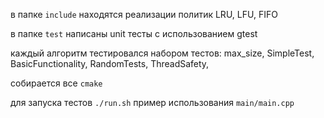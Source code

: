 в папке `include` находятся реализации политик LRU, LFU, FIFO 

в папке `test` написаны unit тесты с использованием gtest

каждый алгоритм тестировался набором тестов:
max_size,
SimpleTest,
BasicFunctionality,
RandomTests,
ThreadSafety,

собирается все `cmake`

для запуска тестов `./run.sh`
пример использования `main/main.cpp`
